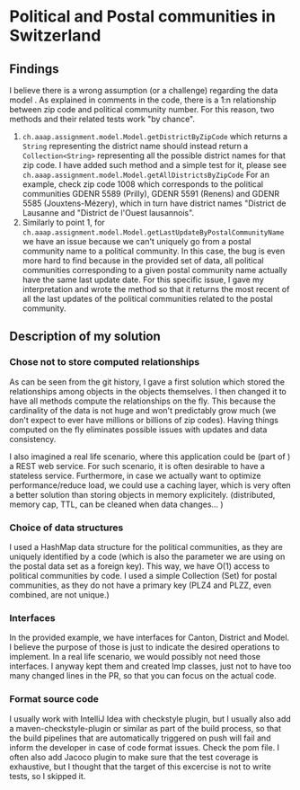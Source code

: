 # Political and Postal communities in Switzerland

##  Findings
I believe there is a wrong assumption (or a challenge) regarding the data model . As explained in comments in the code, there is a 1:n relationship between zip code and political community number. For this reason, two methods and their related tests work "by chance".

1. `ch.aaap.assignment.model.Model.getDistrictByZipCode` which returns a `String` representing the district name should instead return a `Collection<String>` representing all the possible district names for that zip code. I have added such method and a simple test for it, please see `ch.aaap.assignment.model.Model.getAllDistrictsByZipCode`
For an example, check zip code 1008 which corresponds to the political communities GDENR 5589 (Prilly), GDENR 5591	(Renens) and GDENR 5585	(Jouxtens-Mézery), which in turn have district names "District de Lausanne and "District de l'Ouest lausannois".
2. Similarly to point 1, for `ch.aaap.assignment.model.Model.getLastUpdateByPostalCommunityName` we have an issue because we can't uniquely go from a postal community name to a political community. In this case, the bug is even more hard to find because in the provided set of data, all political communities corresponding to a given postal community name actually have the same last update date.
For this specific issue, I gave my interpretation and wrote the method so that it returns the most recent of all the last updates of the political communities related to the postal community.


##  Description of my solution
###  Chose not to store computed relationships
As can be seen from the git history, I gave a first solution which stored the relationships among objects in the objects themselves.
I then changed it to have all methods compute the relationships on the fly. This because the cardinality of the data is not huge and won't predictably grow much (we don't expect to ever have millions or billions of zip codes).
Having things computed on the fly eliminates possible issues with updates and data consistency.

I also imagined a real life scenario, where this application could be (part of ) a REST web service. For such scenario, it is often desirable to have a stateless service.
Furthermore, in case we actually want to optimize performance/reduce load, we could use a caching layer, which is very often a better solution than storing objects in memory explicitely.
(distributed, memory cap, TTL, can be cleaned when data changes... )

### Choice of data structures
I used a HashMap data structure for the political communities, as they are uniquely identified by a code (which is also the parameter we are using on the postal data set as a foreign key). This way, we have O(1) access to political communities by code.
I used a simple Collection (Set) for postal communities, as they do not have a primary key (PLZ4 and PLZZ, even combined, are not unique.)

### Interfaces
In the provided example, we have interfaces for Canton, District and Model. I believe the purpose of those is just to indicate the desired operations to implement.
In a real life scenario, we would possibly not need those interfaces. I anyway kept them and created Imp classes, just not to have too many changed lines in the PR, so that you can focus on the actual code.

### Format source code
I usually work with IntelliJ Idea with checkstyle plugin, but I usually also add a maven-checkstyle-plugin or similar as part of the build process, so that the build pipelines that are automatically triggered on push will fail and inform the developer in case of code format issues. Check the pom file.
I often also add Jacoco plugin to make sure that the test coverage is exhaustive, but I thought that the target of this excercise is not to write tests, so I skipped it.